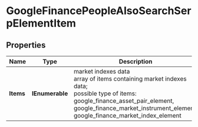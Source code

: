 # GoogleFinancePeopleAlsoSearchSerpElementItem


## Properties

| Name | Type | Description | Notes |
|------------ | ------------- | ------------- | -------------|
**Items** | **IEnumerable<GoogleFinanceAssetPairElement>** | market indexes data<br>array of items containing market indexes data;<br>possible type of items: google_finance_asset_pair_element, google_finance_market_instrument_element, google_finance_market_index_element |[optional]|